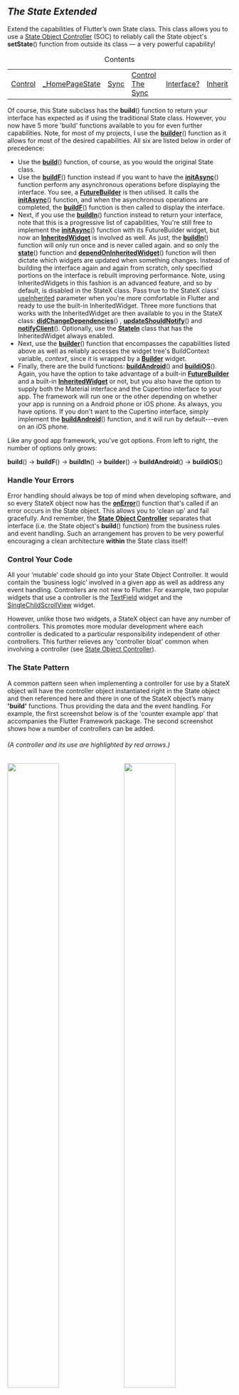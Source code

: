 ## _The State Extended_
Extend the capabilities of Flutter’s own State class.
This class allows you to use a [State Object Controller](https://pub.dev/documentation/fluttery_framework/latest/topics/State%20Object%20Controller-topic.html)
(SOC) to reliably call the State object's **setState**() function from outside its class — a very powerful capability!
<!--
<table cellspacing="0" cellpadding="0" border="0" align="center">
-->
<table>
  	<caption>Contents</caption>
    <tbody>
    <tr>
       <td><a href="#code">Control</a></td>
       <td><a href="#page">_HomePageState</a></td>
       <td><a href="#sync">Sync</a></td>
       <td><a href="#control">Control The Sync</a></td>
       <td><a href="#interface">Interface?</a></td>
       <td><a href="#inherit">Inherit</a></td>
      </tr>
    </tbody>
</table>
Of course, this State subclass has the <b>build</b>() function to return your interface has expected as if using the traditional State class.
However, you now have 5 more 'build' functions available to you for even further capabilities.
Note, for most of my projects, I use the <b><a href="https://pub.dev/documentation/fluttery_framework/latest/view_app_state/StateX/builder.html">builder</a></b>() function 
as it allows for most of the desired capabilities.
All six are listed below in order of precedence: 
<ul>
    <li>Use the <b><a href="https://api.flutter.dev/flutter/widgets/State/build.html">build</a></b>() function, of course, as you would the original State class.</li>

   <li>Use the <b><a href="https://pub.dev/documentation/fluttery_framework/latest/view_app_state/StateX/buildF.html">buildF</a></b>() function instead if you want to have the <b><a href="https://pub.dev/documentation/state_extended/latest/state_extended/AsyncOps/initAsync.html">initAsync</a></b>() function perform any asynchronous operations before displaying the interface.
   You see, a <a href="https://api.flutter.dev/flutter/widgets/FutureBuilder-class.html"><b>FutureBuilder</b></a> is then utilised.
   It calls the <b><a href="https://pub.dev/documentation/state_extended/latest/state_extended/AsyncOps/initAsync.html">initAsync</a></b>() function, and when the asynchronous operations are completed,
   the <b><a href="https://pub.dev/documentation/fluttery_framework/latest/view_app_state/StateX/buildF.html">buildF</a></b>() function is then called to display the interface.</li>
   
   <li>Next, if you use the <b><a href="https://pub.dev/documentation/fluttery_framework/latest/view_app_state/StateX/buildIn.html">buildIn</a></b>() function instead to return your interface,
   note that this is a progressive list of capabilities, 
   You're still free to implement the <b><a href="https://pub.dev/documentation/state_extended/latest/state_extended/AsyncOps/initAsync.html">initAsync</a></b>() function with its FutureBuilder widget,
   but now an <b><a href="https://api.flutter.dev/flutter/widgets/InheritedWidget-class.html">InheritedWidget</a></b> is involved as well.
   As just, the <b><a href="https://pub.dev/documentation/fluttery_framework/latest/view_app_state/StateX/buildIn.html">buildIn</a></b>() function will only run once and is never called again.
   and so only the <b><a href="https://pub.dev/documentation/fluttery_framework/latest/view_app_state/StateX/state.html">state</a></b>() function and 
   <b><a href="https://pub.dev/documentation/fluttery_framework/latest/view_app_state/StateX/dependOnInheritedWidget.html">dependOnInheritedWidget</a></b>() function will then dictate which widgets are updated when something changes.
   Instead of building the interface again and again from scratch, only specified portions on the interface is rebuilt improving performance.
   Note, using InheritedWidgets in this fashion is an advanced feature, and so by default, is disabled in the StateX class.
   Pass true to the StateX class' <a href="https://pub.dev/documentation/fluttery_framework/latest/view_app_state/StateX/StateX.html">useInherited</a> parameter 
   when you're more comfortable in Flutter and ready to use the built-in InheritedWidget.
   Three more functions that works with the InheritedWidget are then available to you in the StateX class:
   <b><a href="https://pub.dev/documentation/fluttery_framework/latest/view_app_state/StateX/didChangeDependencies.html">didChangeDependencies</a></b>()
   , <b><a href="https://pub.dev/documentation/fluttery_framework/latest/view_app_state/StateX/updateShouldNotify.html">updateShouldNotify</a></b>()
   and <b><a href="https://pub.dev/documentation/fluttery_framework/latest/view_app_state/StateX/notifyClients.html">notifyClient</a></b>().
   Optionally, use the <b><a href="https://pub.dev/documentation/fluttery_framework/latest/view_app_state/StateIn-class.html">StateIn</a></b> class that has the InheritedWidget always enabled.</li>

   <li>Next, use the <b><a href="https://pub.dev/documentation/fluttery_framework/latest/view_app_state/StateX/builder.html">builder</a></b>() function 
   that encompasses the capabilities listed above as well as reliably accesses the widget tree's BuildContext variable, <i>context</i>,
   since it is wrapped by a <b><a href="https://api.flutter.dev/flutter/widgets/Builder-class.html">Builder</a></b> widget.</li>
   
   <li>Finally, there are the build functions:
   <b><a href="https://pub.dev/documentation/fluttery_framework/latest/view_app_state/StateX/buildAndroid.html">buildAndroid</a></b>()
   and <b><a href="https://pub.dev/documentation/fluttery_framework/latest/view_app_state/StateX/buildiOS.html">buildiOS</a></b>().</li>
   Again, you have the option to take advantage of a built-in <a href="https://api.flutter.dev/flutter/widgets/FutureBuilder-class.html"><b>FutureBuilder</b></a> 
   and a built-in <b><a href="https://api.flutter.dev/flutter/widgets/InheritedWidget-class.html">InheritedWidget</a></b> or not,
   but you also have the option to supply both the Material interface and the Cupertino interface to your app.
   The framework will run one or the other depending on whether your app is running on a Android phone or iOS phone.
   As always, you have options.
   If you don't want to the Cupertino interface, 
   simply implement the <b><a href="https://pub.dev/documentation/fluttery_framework/latest/view_app_state/StateX/buildAndroid.html">buildAndroid</a></b>() function,
   and it will run by default---even on an iOS phone.
</ul>

Like any good app framework, you've got options. 
From left to right, the number of options only grows:

<b>build</b>()  ->  <b>buildF</b>() -> <b>buildIn</b>() -> <b>builder</b>() -> <b>buildAndroid</b>() ->  <b>buildiOS</b>()

<h3 id="handle">Handle Your Errors</h3>
Error handling should always be top of mind when developing software,
and so every StateX object now has the <b><a href="https://pub.dev/documentation/fluttery_framework/latest/view_app_state/StateXonErrorMixin/onError.html">onError</a></b>() function
that's called if an error occurs in the State object.
This allows you to 'clean up' and fail gracefully. And remember, the <b><a href="https://pub.dev/documentation/fluttery_framework/latest/controller_app/StateXController-class.html">State Object Controller</a></b> separates that interface (i.e. the State object's <b>build</b>() function) from the business rules and event handling.
Such an arrangement has proven to be very powerful encouraging a clean architecture <b>within</b> the State class itself!

<h3 id="code">Control Your Code</h3>
All your ‘mutable’ code should go into your State Object Controller.
It would contain the ‘business logic’ involved in a given app as well as address any 
event handling. Controllers are not new to Flutter. For example, two popular widgets that use a controller is the
<a href="https://github.com/flutter/flutter/blob/66cda5917daacd5e600221be0259b62115078486/packages/flutter/lib/src/material/text_field.dart#L246C13-L246C13">TextField</a>
widget and the <a href="https://github.com/flutter/flutter/blob/66cda5917daacd5e600221be0259b62115078486/packages/flutter/lib/src/widgets/single_child_scroll_view.dart#L139">SingleChildScrollView</a>
widget.

However, unlike those two widgets, a StateX object can have any number of controllers.
This promotes more modular development where each controller is dedicated to a particular responsibility independent of 
other controllers. This further relieves any 'controller bloat' common when involving a controller
(see [State Object Controller](https://pub.dev/documentation/fluttery_framework/latest/topics/State%20Object%20Controller-topic.html)).

<h3 id="page">The State Pattern</h3>
A common pattern seen when implementing a controller for use by a StateX object will have the controller object
instantiated right in the State object and then referenced here and there in one of the StateX object’s many <b>'build'</b> functions.
Thus providing the data and the event handling. For example, the first screenshot below is of the 'counter example app'
that accompanies the Flutter Framework package. The second screenshot shows how a number of controllers can be added.

###### (A controller and its use are highlighted by red arrows.)

<div>
<a target="_blank" rel="noopener noreferrer" href="https://github.com/AndriousSolutions/fluttery_framework/assets/32497443/9e1771be-ca42-453a-815f-67b3c37b2ba9"><img src="https://github.com/AndriousSolutions/fluttery_framework/assets/32497443/9e1771be-ca42-453a-815f-67b3c37b2ba9" width="48%" height="60%"></a>
<a target="_blank" rel="noopener noreferrer" href="https://github.com/AndriousSolutions/fluttery_framework/assets/32497443/cc3f2c03-916a-4169-b141-969d6beeceea"><img align="right" src="https://github.com/AndriousSolutions/fluttery_framework/assets/32497443/cc3f2c03-916a-4169-b141-969d6beeceea" width="48%" height="60%"></a>
</div>

| [_MyHomePageState](https://gist.github.com/Andrious/c3896795659c82daf5c78e427ba030bf#file-statex_counter_app-dart-L35) |                                                                                [Page1State](https://github.com/AndriousSolutions/fluttery_framework/blob/master/example/lib/src/home/view/counter/view/page_01.dart#L19)                                                                                 |
|:-----------------------------------------------------------------------------------------------------------------------|:---------------------------------------------------------------------------------------------------------------------------------------------------------------------------------------------------------------------------------------------------------------------------------------------------------:|

<h3 id="sync">Sync The State</h3>

<p>There's now a means to deal with asynchronous operations in the State object before rendering its interface.
In other packages, the approach has been to execute such operations even before the app
begins. It's a disjointed approach. The operation is not done by the actually State object (the screen) where
it's relevant or required. However, Flutter has always had the FutureBuilder widget to make this possible.
A FutureBuilder widget is built into the StateX class, and has its <b>initAsync</b>() function to then
perform such asynchronous operations. As a result, when such a State object is called,
it can wait for its asynchronous operations to complete before proceeding. As easy as that.</p>

Below are four gif files. The first one depicts what a user will see more often than not when
starting up an app written with the Fluttery Framework. There's always a remote database to open or web services
to connect to and this takes a little time. You don't want your user staring at a blank screen. They'll think
the app is frozen! Fluttery displays a spinner indicating the app is indeed running. The second gif file depicts twelve separate StateX objects waiting to continue.
Each has its own individual asynchronous operation loading a animal graphic from some REST api somewhere.
The third gif file shows the whole startup process for this particular app.
It carry's on and shows you they are indeed individual operations ending with a different picture.
Note, in the last gif file, you've the option to implement a splash screen instead.
<div>
<a target="_blank" rel="noopener noreferrer" href="https://github.com/AndriousSolutions/fluttery_framework/assets/32497443/6ccff53b-da0e-41b9-aace-81dc95111254"><img src="https://github.com/AndriousSolutions/fluttery_framework/assets/32497443/6ccff53b-da0e-41b9-aace-81dc95111254" width="171" height="357"></a>
<a target="_blank" rel="noopener noreferrer" href="https://github.com/AndriousSolutions/fluttery_framework/assets/32497443/25ab69de-b9eb-4c8c-a2d0-9598152bf360"><img src="https://github.com/AndriousSolutions/fluttery_framework/assets/32497443/25ab69de-b9eb-4c8c-a2d0-9598152bf360" width="171" height="357"></a>
<a target="_blank" rel="noopener noreferrer" href="https://github.com/AndriousSolutions/fluttery_framework/assets/32497443/009afbfb-40a3-4c69-8813-7d7e71e21888"><img src="https://github.com/AndriousSolutions/fluttery_framework/assets/32497443/009afbfb-40a3-4c69-8813-7d7e71e21888" width="171" height="357"></a>
<a id="loadingScreen" target="_blank" rel="noopener noreferrer" href="https://github.com/AndriousSolutions/fluttery_framework/assets/32497443/4172e252-9633-42fd-80ff-5adc3b1dab4f"><img src="https://github.com/AndriousSolutions/fluttery_framework/assets/32497443/4172e252-9633-42fd-80ff-5adc3b1dab4f" width="171" height="357"></a>
</div>
Since I'm using an Android emulator, those spinners are from the 
<a href="https://github.com/flutter/flutter/blob/e1702a96f679772847459650670bbe9f04480840/packages/flutter/lib/src/material/progress_indicator.dart#L554">CircularProgressIndicator</a> widget.
If they were running on an iOS phone, the 
<a href="https://github.com/flutter/flutter/blob/e1702a96f679772847459650670bbe9f04480840/packages/flutter/lib/src/cupertino/activity_indicator.dart#L32">CupertinoActivityIndicator</a>
widget would produce the iOS-style activity indicators instead. Flutter is a cross-platform SDK after all.
<div>
<a target="_blank" rel="noopener noreferrer" href="https://github.com/AndriousSolutions/fluttery_framework/assets/32497443/1e846262-a0a5-47e3-891f-1ed7d0308962"><img src="https://github.com/AndriousSolutions/fluttery_framework/assets/32497443/1e846262-a0a5-47e3-891f-1ed7d0308962" width="48%" height="60%"></a>
<a target="_blank" rel="noopener noreferrer" href="https://github.com/AndriousSolutions/fluttery_framework/assets/32497443/e4b9c1ee-803a-4b53-b393-027a510599df"><img align="right" src="https://github.com/AndriousSolutions/fluttery_framework/assets/32497443/e4b9c1ee-803a-4b53-b393-027a510599df" width="48%" height="60%"></a>
</div>

| [image_api_controller.dart](https://github.com/AndriousSolutions/fluttery_framework/blob/512093984b404e4f2216521a5f95bd6418ea6054/example/lib/src/home/grid_app_example/gridview/controller/image_api_controller.dart#L38) | [working_memory_app.dart](https://github.com/Andrious/workingmemory/blob/master/lib/src/app/controller/working_memory_app.dart#L77) |
|:-----|:----:|

<h3 id="control">Control The Sync</h3>

<p>Those three screens above are from yet another example app supplied with the Flutter Framework.
Yes, there are twelve separate StateX objects on that one screen each loading an animal image. 
Actually its their own individual State Object Controller that's performing the 
asynchronous download. Above, is a screenshot of that controller's own <b>initAsync</b>() function. 
While each controller is calling its <b>_loadImage</b>() function, its associated StateX object will 
quietly wait with its indicator spinning away on the screen. Very nice.</p>

The screenshot on the right is another **initAsync**() function from another app altogether.
It demonstrates there can be a number of asynchronous operations performed before an app can continue.
This particular app involves the authentication of the user for example.
If not already logged in a login screen will appear. This function is in another controller
and that controller calls yet another controller to run its own **initAsync**().
See how you're able to separate distinct asynchronous operations
each prefixed with an **await** operator and returning a boolean value to the variable, *init*.
It's all easy to read and all in the right location to be implemented.

It's suggested you implement such operations in a Controller, and not directly in a StateX object.
Besides, the StateX object's own <b>initAsync</b>() function is already implemented:
It's calling all the <b>initAsync</b>() functions from its associated State Object Controllers.
When they're all complete, the StateX object only then calls its <b>build</b>() function.
Since most asynchronous operations have no direct relation to an app’s interface, 
you’ll likely have your asynchronous stuff running in a State Object Controller anyway 
with the rest of the app’s business logic. See how that works?

There can be individual controllers running their own **initAsync**() function. Very clean. Very modular.

<h3 id="interface">Which Interface?</h3>

As you know, Google touts Flutter as a cross-platform SDK. It even offers two 
types of interfaces to be displayed to users when running a Flutter app:
the **Material** interface design and the **Cupertino** interface design.

This suggests then that you're able to create an app using either interface or both.
For example, you'd run the Cupertino version of the interface if the app is running on a iOS phone
, and run the Material version if the app is running on an Android, or on Windows or on the Web or on Linux.
However, right out of the box, Flutter doesn't give you any place to make such a distinction.
It only gives you one function: the **build**() function. 
However, the Fluttery Framework already uses that function.
It uses that funtion to give you a separate place for those two types of interfaces:

[![build](https://github.com/AndriousSolutions/fluttery_framework/assets/32497443/c181662e-2e56-4405-b2b8-a471451845bc)](https://github.com/AndriousSolutions/fluttery_framework/blob/4dc676193914808583f111006334a91a08475b7f/lib/view/app_state.dart#L1561)
Like the State class, the StateX class is an abstract class. However, when you extend the StateX class, 
you don't have to implement the one **build**() function. You have to implement two functions:
<div>
<a target="_blank" rel="noopener noreferrer" href="https://github.com/AndriousSolutions/fluttery_framework/assets/32497443/2f78d7e6-494a-4b06-8d2d-67bf64e786f5"><img src="https://github.com/AndriousSolutions/fluttery_framework/assets/32497443/2f78d7e6-494a-4b06-8d2d-67bf64e786f5" width="48%" height="60%"></a>
<img align="right" src="https://github.com/AndriousSolutions/fluttery_framework/assets/32497443/4543c405-8dad-4c33-bb54-a3b5850c8c67" width="171" height="357">
</div>

| [app_state.dart](https://github.com/AndriousSolutions/fluttery_framework/blob/4dc676193914808583f111006334a91a08475b7f/lib/view/app_state.dart#L1526) |
|:-----|

Flutter produces one codebase for multiple platforms. It's likely the very reason you've 
turned to Flutter to make your next app is because of this ability.
If you only want to use the Cupertino interface, for example, 
then direct the <b>buildAndroid</b>() function to call the <b>buildiOS</b>() function. 
Otherwise, build both.
As you see from the video, with the Fluttery Framework, you can even have to user choose their favorite interface at runtime.

<h3 id="inherit">Inherit The State</h3>

<p>You've may have been introduced to the InheritedWidget, 
and how it allows you to repel down the widget tree any piece of data you've designated. 
However, a more intriguing feature is whenever you call an already instantiated InheritedWidget, 
any widgets assigned as its dependents are rebuilt (their <b>build</b>() functions run again)---as if their <b>setState</b>()
functions were explicitly called.Now that allows for improved performance with the refresh of only specific areas of the interface.
</p>
Even the efficiency of the humble 'counter app' is greatly improved. Instead of refreshing 
the whole screen (including the StatelessWidget with its 'You have pushed the button this many times')
, when the 'Use the built-in InheritedWidget' switch is on, only the lone widget displaying the
current count is then ever rebuilt. The rest of the screen would now be left alone with every 
press of that button. Granted this is a very simple interface and possibly a bad example,
but look how easy this is implemented in the screenshot below.
<div>
  <a href="https://github.com/AndriousSolutions/fluttery_framework/assets/32497443/12dccbda-b8e6-46ca-b1d2-ddc8a134f0da"><img src="https://github.com/AndriousSolutions/fluttery_framework/assets/32497443/12dccbda-b8e6-46ca-b1d2-ddc8a134f0da" width="45%" height="50%"></a>
  <img align="right" src="https://github.com/AndriousSolutions/fluttery_framework/assets/32497443/bfb0c949-f15a-4a84-b4e9-d3e789a3e92b" width="171" height="357">
  <img align="right" src="https://github.com/AndriousSolutions/fluttery_framework/assets/32497443/9557a498-2a8b-40a4-8d49-189b5120bde4" width="171" height="357">
</div>

| [counter_app.dart](https://github.com/AndriousSolutions/fluttery_framework/blob/4dc676193914808583f111006334a91a08475b7f/example/lib/src/home/view/counter_app.dart#L41) | 
|:-------------------------------------------------------------------------------------------------------------------------------------------------------------------------|

<p>The <b>state</b>() function found only in the Fluttery Framework will allow for this immediate
improvement in efficiency. When it comes to interfaces, the less that's rebuilt, the better.
You're app is running on a mobile phone and not a Cray Supercomputer after all.
</p>
<p>Back to the app with its grid of animal pictures, you can see above when the 'new dogs' text button
is pressed, only the three 'dog pictures' are downloaded again. What your seeing are only
three portions of the screen being updated---only three widgets being rebuilt. If the whole screen was
rebuilt, all the pictures would change. Not very effective.</p>

<a target="_blank" rel="noopener noreferrer" href="https://github.com/AndriousSolutions/fluttery_framework/assets/32497443/fa7f226f-7624-49a0-9d5d-598bdb936ed8"><img src="https://github.com/AndriousSolutions/fluttery_framework/assets/32497443/fa7f226f-7624-49a0-9d5d-598bdb936ed8" width="50%" height="60%"></a>

| [counter_app.dart](https://github.com/AndriousSolutions/fluttery_framework/blob/4dc676193914808583f111006334a91a08475b7f/example/lib/src/home/grid_app_example/gridview/view/image_api.dart#L38) | 
|:-------------------------------------------------------------------------------------------------------------------------------------------------------------------------|

The screenshot above depicts one of the three widgets being assigned as a dependent to
a State object's InheritedWidget using the <b>dependOnInheritedWidget</b>() function.
In fact, the State object's controller with its own <b>dependOnInheritedWidget</b>() function
is actually used.